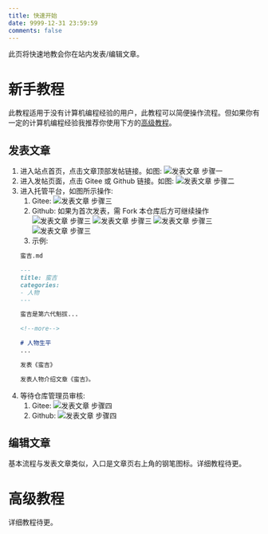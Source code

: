 ```yaml
---
title: 快速开始
date: 9999-12-31 23:59:59
comments: false
---
```


<div id="page_start_point"></div>
<script>
    document.getElementById('page_start_point').parentElement.parentElement.children[3].style.margin = '0';
    document.getElementById('page_start_point').parentElement.parentElement.children[3].children[1].style.display = "none";
</script>

此页将快速地教会你在站内发表/编辑文章。

<!--more-->

# 新手教程

此教程适用于没有计算机编程经验的用户，此教程可以简便操作流程。但如果你有一定的计算机编程经验我推荐你使用下方的[高级教程](#高级教程)。

## 发表文章

1. 进入站点首页，点击文章顶部发帖链接。如图: ![发表文章 步骤一](111.png)
1. 进入发帖页面，点击 Gitee 或 Github 链接。如图: ![发表文章 步骤二](112.png)
1. 进入托管平台，如图所示操作:
    1. Gitee: ![发表文章 步骤三](1131.png)
    1. Github: 如果为首次发表，需 Fork 本仓库后方可继续操作 ![发表文章 步骤三](1132.png) ![发表文章 步骤三](1133.png) ![发表文章 步骤三](1134.png) ![发表文章 步骤三](1135.png)
    1. 示例:
    ```txt 文件名称
    蛮吉.md
    ```
    ```md 文本内容
    ---
    title: 蛮吉
    categories:
    - 人物
    ---

    蛮吉是第六代魁拔...

    <!--more-->

    # 人物生平
    ...

    ```
    ```txt 提交信息
    发表《蛮吉》
    ```
    ```txt 扩展信息
    发表人物介绍文章《蛮吉》。
    ```
1. 等待仓库管理员审核:
    1. Gitee: ![发表文章 步骤四](1141.png)
    1. Github: ![发表文章 步骤四](1142.png)

## 编辑文章

基本流程与发表文章类似，入口是文章页右上角的钢笔图标。详细教程待更。

# 高级教程

详细教程待更。

<style>
    .post-footer, .post-edit-link {
        display: none;
    }
</style>